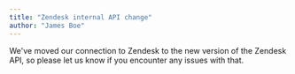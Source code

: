 ```yaml
---
title: "Zendesk internal API change"
author: "James Boe"
---
```

We've moved our connection to Zendesk to the new version of the Zendesk API, so please let us know if you encounter any issues with that.<!--more-->
